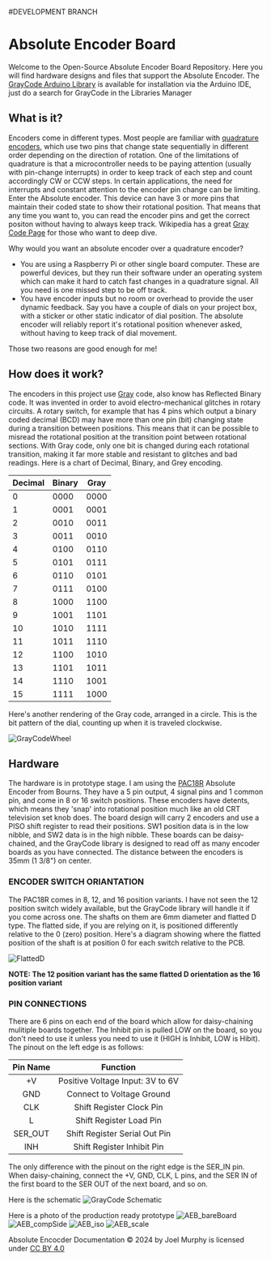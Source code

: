 #DEVELOPMENT BRANCH

# Absolute Encoder Board
Welcome to the Open-Source Absolute Encoder Board Repository. Here you will find hardware designs and files that support the Absolute Encoder. The [GrayCode Arduino Library](https://github.com/biomurph/GrayCode) is available for installation via the Arduino IDE, just do a search for GrayCode in the Libraries Manager 

## What is it?
Encoders come in different types. Most people are familiar with [quadrature encoders](https://en.wikipedia.org/wiki/Incremental_encoder#Quadrature_outputs), which use two pins that change state sequentially in different order depending on the direction of rotation. One of the limitations of quadrature is that a microcontroller needs to be paying attention (usually with pin-change interrupts) in order to keep track of each step and count accordingly CW or CCW steps. In certain applications, the need for interrupts and constant attention to the encoder pin change can be limiting. Enter the Absolute encoder. This device can have 3 or more pins that maintain their coded state to show their rotational position. That means that any time you want to, you can read the encoder pins and get the correct positon without having to always keep track. Wikipedia has a great [Gray Code Page](https://en.wikipedia.org/wiki/Gray_code) for those who want to deep dive.

Why would you want an absolute encoder over a quadrature encoder?

- You are using a Raspberry Pi or other single board computer. These are powerful devices, but they run their software under an operating system which can make it hard to catch fast changes in a quadrature signal. All you need is one missed step to be off track. 
- You have encoder inputs but no room or overhead to provide the user dynamic feedback. Say you have a couple of dials on your project box, with a sticker or other static indicator of dial position. The absolute encoder will reliably report it's rotational position whenever asked, without having to keep track of dial movement.

Those two reasons are good enough for me! 

## How does it work?
The encoders in this project use [Gray](https://en.wikipedia.org/wiki/Gray_code) code, also know has Reflected Binary code. It was invented in order to avoid electro-mechanical glitches in rotary circuits. A rotary switch, for example that has 4 pins which output a binary coded decimal (BCD) may have more than one pin (bit) changing state during a transition between positions. This means that it can be possible to misread the rotational position at the transition point between rotational sections. With Gray code, only one bit is changed during each rotational transition, making it far more stable and resistant to glitches and bad readings. Here is a chart of Decimal, Binary, and Grey encoding.

Decimal  | Binary  | Gray
-------- | ------- | -----
0  | 0000 | 0000
1  | 0001 | 0001
2  | 0010 | 0011
3  | 0011 | 0010
4  | 0100 | 0110
5  | 0101 | 0111
6  | 0110 | 0101
7  | 0111 | 0100
8  | 1000 | 1100
9  | 1001 | 1101
10  | 1010 | 1111
11  | 1011 | 1110
12  | 1100 | 1010
13  | 1101 | 1011
14  | 1110 | 1001
15  | 1111 | 1000

Here's another rendering of the Gray code, arranged in a circle. This is the bit pattern of the dial, counting up when it is traveled clockwise.

![GrayCodeWheel](assets/GrayCodeWheel.png)

## Hardware

The hardware is in prototype stage. I am using the [PAC18R](https://github.com/biomurph/Absolute_Encoder_Board/blob/main/assets/pac18r-2511013.pdf) Absolute Encoder from Bourns. They have a 5 pin output, 4 signal pins and 1 common pin, and come in 8 or 16 switch positions. These encoders have detents, which means they 'snap' into rotational position much like an old CRT television set knob does. The board design will carry 2 encoders and use a PISO shift register to read their positions. SW1 position data is in the low nibble, and SW2 data is in the high nibble. These boards can be daisy-chained, and the GrayCode library is designed to read off as many encoder boards as you have connected. The distance between the encoders is 35mm (1 3/8") on center.

### ENCODER SWITCH ORIANTATION

The PAC18R comes in 8, 12, and 16 position variants. I have not seen the 12 position switch widely available, but the GrayCode library will handle it if you come across one. The shafts on them are 6mm diameter and flatted D type. The flatted side, if you are relying on it, is positioned differently relative to the 0 (zero) position. Here's a diagram showing where the flatted position of the shaft is at position 0 for each switch relative to the PCB. 

![FlattedD](assets/FlattedD.png) 

**NOTE: The 12 position variant has the same flatted D orientation as the 16 position variant**

### PIN CONNECTIONS

There are 6 pins on each end of the board which allow for daisy-chaining mulitiple boards together. The Inhibit pin is pulled LOW  on the board, so you don't need to use it unless you need to use it (HIGH is Inhibit, LOW is Hibit). 
The pinout on the left edge is as follows:

Pin Name  |  Function
:--------:  |  :--------:
+V  |  Positive Voltage Input: 3V to 6V
GND  |  Connect to Voltage Ground
CLK  |  Shift Register Clock Pin
L  |  Shift Register Load Pin
SER_OUT  |  Shift Register Serial Out Pin
INH  |  Shift Register Inhibit Pin

The only difference with the pinout on the right edge is the SER_IN pin. When daisy-chaining, connect the +V, GND, CLK, L pins, and the SER IN of the first board to the SER OUT of the next board, and so on.


Here is the schematic
![GrayCode Schematic](assets/Absolute_Encoder_Schem.png)

Here is a photo of the production ready prototype
![AEB_bareBoard](assets/AEB_bareBoard.jpg)
![AEB_compSide](assets/AEB_compSide.jpg)
![AEB_iso](assets/AEB_iso.jpg)
![AEB_scale](assets/AEB_scale.jpg)


Absolute Encocder Documentation © 2024 by Joel Murphy is licensed under [CC BY 4.0](https://creativecommons.org/licenses/by/4.0/?ref=chooser-v1)


